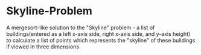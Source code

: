 # Skyline-Problem
A mergesort-like solution to the "Skyline" problem - a list of buildings(entered as a left x-axis side, right x-axis side, and y-axis height) to calculate a list of points which represents the "skyline" of these buildings if viewed in three dimensions
